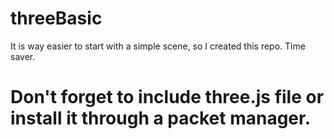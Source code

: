 # threeBasic
It is way easier to start with a simple scene, so I created this repo. Time saver.
# Don't forget to include three.js file or install it through a packet manager.
